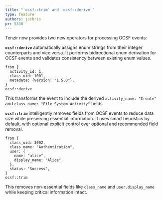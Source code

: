 ```yaml
---
title: "`ocsf::trim` and `ocsf::derive`"
type: feature
authors: jachris
pr: 5330
---
```


Tenzir now provides two new operators for processing OCSF events:

**`ocsf::derive`** automatically assigns enum strings from their integer
counterparts and vice versa. It performs bidirectional enum derivation for OCSF
events and validates consistency between existing enum values.

```tql
from {
  activity_id: 1,
  class_uid: 1001,
  metadata: {version: "1.5.0"},
}
ocsf::derive
```

This transforms the event to include the derived `activity_name: "Create"` and
`class_name: "File System Activity"` fields.

**`ocsf::trim`** intelligently removes fields from OCSF events to reduce data size while
preserving essential information. It uses smart heuristics by default, with optional explicit control over optional and recommended field removal.

```tql
from {
  class_uid: 3002,
  class_name: "Authentication",
  user: {
    name: "alice",
    display_name: "Alice",
  },
  status: "Success",
}
ocsf::trim
```

This removes non-essential fields like `class_name` and `user.display_name`
while keeping critical information intact.
